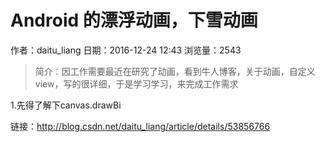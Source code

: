 # Android 的漂浮动画，下雪动画
作者：daitu_liang
日期：2016-12-24 12:43
浏览量：2543
> 简介：因工作需要最近在研究了动画，看到牛人博客，关于动画，自定义view，写的很详细，于是学习学习，来完成工作需求





1.先得了解下canvas.drawBi

 链接：http://blog.csdn.net/daitu_liang/article/details/53856766

